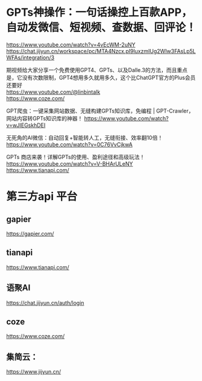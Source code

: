 # GPTs神操作：一句话操控上百款APP，自动发微信、短视频、查数据、回评论！
https://www.youtube.com/watch?v=4vEcWM-2uNY  
https://chat.jijyun.cn/workspace/pc/MTA4Nzcx.pI9luxzmIUg2WIw3FAsLp5LWFAs/integration/3  

期视频给大家分享一个免费使用GPT4、GPTs、以及Dalle.3的方法，而且重点是，它没有次数限制，GPT4想用多久就用多久，这个比ChatGPT官方的Plus会员还要好  
https://www.youtube.com/@linbintalk  
https://www.coze.com/  


GPT爬虫：一键采集网站数据、无缝构建GPTs知识库，免编程 | GPT-Crawler，网站内容转GPTs知识库的神器！
https://www.youtube.com/watch?v=wJIEGskhDEI  

无死角的AI微信：自动回复+智能转人工，无缝衔接、效率翻10倍！  
https://www.youtube.com/watch?v=0C76VvCjkwA  

GPTs 商店来袭！详解GPTs的使用、盈利途径和高级玩法！
https://www.youtube.com/watch?v=V-BHArULeNY  
https://www.tianapi.com/  


# 第三方api 平台  
## gapier  
https://gapier.com/  

## tianapi  
https://www.tianapi.com/  

## 语聚AI  
https://chat.jijyun.cn/auth/login  

## coze  
https://www.coze.com/  

## 集简云：  
https://www.jijyun.cn/